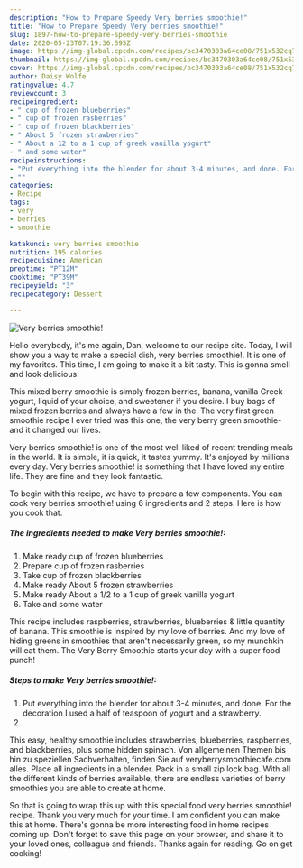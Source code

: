 ```yaml
---
description: "How to Prepare Speedy Very berries smoothie!"
title: "How to Prepare Speedy Very berries smoothie!"
slug: 1897-how-to-prepare-speedy-very-berries-smoothie
date: 2020-05-23T07:19:36.595Z
image: https://img-global.cpcdn.com/recipes/bc3470303a64ce08/751x532cq70/very-berries-smoothie-recipe-main-photo.jpg
thumbnail: https://img-global.cpcdn.com/recipes/bc3470303a64ce08/751x532cq70/very-berries-smoothie-recipe-main-photo.jpg
cover: https://img-global.cpcdn.com/recipes/bc3470303a64ce08/751x532cq70/very-berries-smoothie-recipe-main-photo.jpg
author: Daisy Wolfe
ratingvalue: 4.7
reviewcount: 3
recipeingredient:
- " cup of frozen blueberries"
- " cup of frozen rasberries"
- " cup of frozen blackberries"
- " About 5 frozen strawberries"
- " About a 12 to a 1 cup of greek vanilla yogurt"
- " and some water"
recipeinstructions:
- "Put everything into the blender for about 3-4 minutes, and done. For the decoration I used a half of teaspoon of yogurt and a strawberry."
- ""
categories:
- Recipe
tags:
- very
- berries
- smoothie

katakunci: very berries smoothie 
nutrition: 195 calories
recipecuisine: American
preptime: "PT12M"
cooktime: "PT39M"
recipeyield: "3"
recipecategory: Dessert

---
```



![Very berries smoothie!](https://img-global.cpcdn.com/recipes/bc3470303a64ce08/751x532cq70/very-berries-smoothie-recipe-main-photo.jpg)

Hello everybody, it's me again, Dan, welcome to our recipe site. Today, I will show you a way to make a special dish, very berries smoothie!. It is one of my favorites. This time, I am going to make it a bit tasty. This is gonna smell and look delicious.

This mixed berry smoothie is simply frozen berries, banana, vanilla Greek yogurt, liquid of your choice, and sweetener if you desire. I buy bags of mixed frozen berries and always have a few in the. The very first green smoothie recipe I ever tried was this one, the very berry green smoothie- and it changed our lives.

Very berries smoothie! is one of the most well liked of recent trending meals in the world. It is simple, it is quick, it tastes yummy. It's enjoyed by millions every day. Very berries smoothie! is something that I have loved my entire life. They are fine and they look fantastic.


To begin with this recipe, we have to prepare a few components. You can cook very berries smoothie! using 6 ingredients and 2 steps. Here is how you cook that.

<!--inarticleads1-->

##### The ingredients needed to make Very berries smoothie!:

1. Make ready  cup of frozen blueberries
1. Prepare  cup of frozen rasberries
1. Take  cup of frozen blackberries
1. Make ready  About 5 frozen strawberries
1. Make ready  About a 1/2 to a 1 cup of greek vanilla yogurt
1. Take  and some water


This recipe includes raspberries, strawberries, blueberries &amp; little quantity of banana. This smoothie is inspired by my love of berries. And my love of hiding greens in smoothies that aren&#39;t necessarily green, so my munchkin will eat them. The Very Berry Smoothie starts your day with a super food punch! 

<!--inarticleads2-->

##### Steps to make Very berries smoothie!:

1. Put everything into the blender for about 3-4 minutes, and done. For the decoration I used a half of teaspoon of yogurt and a strawberry.
1. 


This easy, healthy smoothie includes strawberries, blueberries, raspberries, and blackberries, plus some hidden spinach. Von allgemeinen Themen bis hin zu speziellen Sachverhalten, finden Sie auf veryberrysmoothiecafe.com alles. Place all ingredients in a blender. Pack in a small zip lock bag. With all the different kinds of berries available, there are endless varieties of berry smoothies you are able to create at home. 

So that is going to wrap this up with this special food very berries smoothie! recipe. Thank you very much for your time. I am confident you can make this at home. There's gonna be more interesting food in home recipes coming up. Don't forget to save this page on your browser, and share it to your loved ones, colleague and friends. Thanks again for reading. Go on get cooking!
